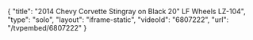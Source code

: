 {
    "title": "2014 Chevy Corvette Stingray on Black 20\" LF Wheels LZ-104",
    "type": "solo",
    "layout": "iframe-static",
    "videoId": "6807222",
    "url": "\/tvpembed\/6807222"
}